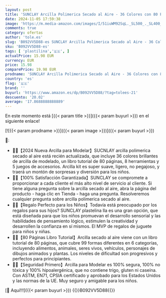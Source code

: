 ```yaml
---
layout: post
title: 'SUNCLAY Arcilla Polimerica Secado al Aire - 36 Colores con 80 Páginas Tutorial 8 Herramientas y 5 Accesorios Plastilina Pasta de Modelar para Niños de 3 a 12 Años'
date: 2024-11-05 17:59:38
image: 'https://m.media-amazon.com/images/I/51iuWM92SqL._SL500_._SL400_.jpg'
comments: true
category: ofertas
author: 'tole.es'
slug: 'B092VV5D88-es SUNCLAY Arcilla Polimerica Secado al Aire - 36 Colores con...'
sku: 'B092VV5D88-es'
tags: [ 'plastilina','🇪🇸', ]
actualPrice: 15.98 EUR
currency: EUR
price: 15.98
comparePrice: 19.98 EUR
prodname: 'SUNCLAY Arcilla Polimerica Secado al Aire - 36 Colores con 80 Páginas Tutorial 8 Herramientas y 5 Accesorios Plastilina Pasta de Modelar para Niños de 3 a 12 Años'
country: 'es'
flag: '🇪🇸'
brand: ''
buyurl: 'https://www.amazon.es/dp/B092VV5D88/?tag=tolees-21'
descuento: '20.02'
average: '17.8688888888889'
---
```


En este momento está [{{< param title >}}]({{< param buyurl >}}) en el siguiente enlace!

[![{{< param prodname >}}]({{< param image >}})]({{< param buyurl >}})

🔎:

- 🌈🌈【2024 Nueva Arcilla para Modelar】SUCNLAY arcilla polimerica secado al aire está recién actualizada, que incluye 36 colores brillantes de arcilla de modelado, un libro tutorial de 80 páginas, 8 herramientas y 5 juegos de accesorios. Arcilla kit es super suave, ligero, no pegajoso, y traerá un montón de sorpresas y diversión para los niños.
- 🌈🌈【100% Satisfacción Garantizada】SUNCLAY se compromete a proporcionar a cada cliente el más alto nivel de servicio al cliente. Si tiene alguna pregunta sobre la arcilla secado al aire, abra la página del producto - haga clic en Tienda - haga una pregunta. Resolveremos cualquier pregunta sobre arcilla polimerica secado al aire.
- 🌈🌈【Regalo Perfecto para los Niños】Todavía está preocupado por los regalos para sus hijos? SUNCLAY plastelina lla es una gran opción, que está diseñada para que los niños promuevan el desarrollo sensorial y las habilidades de pensamiento lógico, estimulen la creatividad y desarrollen la confianza en sí mismos. El MVP de regalos de juguete para niños y niñas.
- 🌈🌈【80 Páginas Libro Tutorial】Arcilla secado al aire viene con un libro tutorial de 80 páginas, que cubre 99 formas diferentes en 6 categorías, incluyendo alimentos, animales, seres vivos, vehículos, personajes de dibujos animados y plantas. Los niveles de dificultad son progresivos y perfectos para principiantes.
- 🌈🌈【Seguridad Primero】Arcilla para Modelar es 100% segura, 100% no tóxica y 100% hipoalergénica, que no contiene trigo, gluten ni caseína. Con ASTM, EN71, CPSIA certificado y aprobado para los Estados Unidos y las normas de la UE. Muy seguro y amigable para los niños.

[🛒 Aquí!!!]({{< param buyurl >}})
{{<world>}}B092VV5D88{{</world>}}
